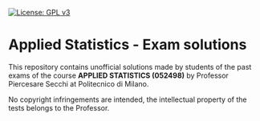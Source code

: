 [![License: GPL v3](https://img.shields.io/badge/License-GPLv3-blue.svg)](https://www.gnu.org/licenses/gpl-3.0)

# Applied Statistics - Exam solutions

This repository contains unofficial solutions made by students of the past exams of the course **APPLIED STATISTICS (052498)** by Professor Piercesare Secchi at Politecnico di Milano.

No copyright infringements are intended, the intellectual property of the tests belongs to the Professor.